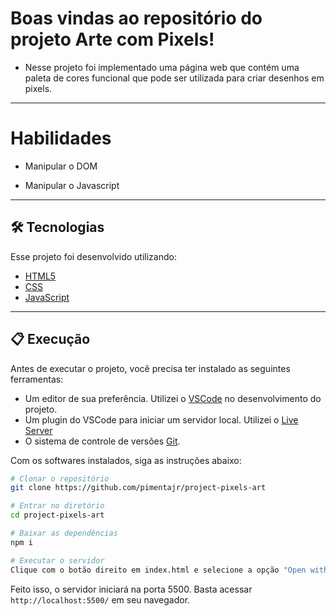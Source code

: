 # Boas vindas ao repositório do projeto Arte com Pixels!

- Nesse projeto foi implementado uma página web que contém uma paleta de cores funcional que pode ser utilizada para criar desenhos em pixels. 

---

# Habilidades

- Manipular o DOM

- Manipular o Javascript

---

## 🛠 Tecnologias

Esse projeto foi desenvolvido utilizando:

* [HTML5](https://developer.mozilla.org/pt-BR/docs/Web/HTML/HTML5)
* [CSS](https://developer.mozilla.org/pt-BR/docs/Web/CSS)
* [JavaScript](https://developer.mozilla.org/pt-BR/docs/Web/JavaScript)

---

## 📋 Execução

Antes de executar o projeto, você precisa ter instalado as seguintes ferramentas:

* Um editor de sua preferência. Utilizei o [VSCode](https://code.visualstudio.com) no desenvolvimento do projeto.
* Um plugin do VSCode para iniciar um servidor local. Utilizei o [Live Server](https://marketplace.visualstudio.com/items?itemName=ritwickdey.LiveServer)
* O sistema de controle de versões [Git](https://git-scm.com).

Com os softwares instalados, siga as instruções abaixo:

```bash
# Clonar o repositório
git clone https://github.com/pimentajr/project-pixels-art

# Entrar no diretório
cd project-pixels-art

# Baixar as dependências
npm i

# Executar o servidor
Clique com o botão direito em index.html e selecione a opção "Open with Live Server"
```

Feito isso, o servidor iniciará na porta 5500. Basta acessar `http://localhost:5500/` em seu navegador.
